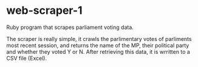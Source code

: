 # web-scraper-1
Ruby program that scrapes parliament voting data. 


The scraper is really simple, it crawls the parlimentary votes of parliments most recent session, and returns the name of the MP, their 
political party and whether they voted Y or N. After retrieving this data, it is wrritten to a CSV file (Excel).